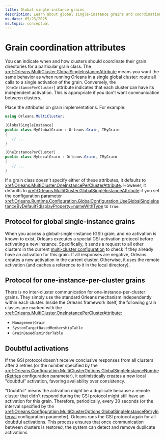 ```yaml
---
title: Global single-instance grains
description: Learn about global single-instance grains and coordination attributes in .NET Orleans.
ms.date: 05/23/2025
ms.topic: conceptual
---
```


# Grain coordination attributes

You can indicate when and how clusters should coordinate their grain directories for a particular grain class. The <xref:Orleans.MultiCluster.GlobalSingleInstanceAttribute> means you want the same behavior as when running Orleans in a single global cluster: route all calls to a single activation of the grain. Conversely, the `[OneInstancePerCluster]` attribute indicates that each cluster can have its independent activation. This is appropriate if you don't want communication between clusters.

Place the attributes on grain implementations. For example:

```csharp
using Orleans.MultiCluster;

[GlobalSingleInstance]
public class MyGlobalGrain : Orleans.Grain, IMyGrain
{
   // ...
}

[OneInstancePerCluster]
public class MyLocalGrain : Orleans.Grain, IMyGrain
{
   // ...
}
```

If a grain class doesn't specify either of these attributes, it defaults to <xref:Orleans.MultiCluster.OneInstancePerClusterAttribute>. However, it defaults to <xref:Orleans.MultiCluster.GlobalSingleInstanceAttribute> if you set the configuration parameter <xref:Orleans.Runtime.Configuration.GlobalConfiguration.UseGlobalSingleInstanceByDefault?displayProperty=nameWithType> to `true`.

## Protocol for global single-instance grains

When you access a global-single-instance (GSI) grain, and no activation is known to exist, Orleans executes a special GSI activation protocol before activating a new instance. Specifically, it sends a request to all other clusters in the current [multi-cluster configuration](multi-cluster-configuration.md) to check if they already have an activation for this grain. If all responses are negative, Orleans creates a new activation in the current cluster. Otherwise, it uses the remote activation (and caches a reference to it in the local directory).

## Protocol for one-instance-per-cluster grains

There is no inter-cluster communication for one-instance-per-cluster grains. They simply use the standard Orleans mechanism independently within each cluster. Inside the Orleans framework itself, the following grain classes are marked with the <xref:Orleans.MultiCluster.OneInstancePerClusterAttribute>:

- `ManagementGrain`
- `SystemTargetBasedMembershipTable`
- `GrainBasedReminderTable`

## Doubtful activations

If the GSI protocol doesn't receive conclusive responses from all clusters after 3 retries (or the number specified by the <xref:Orleans.Configuration.MultiClusterOptions.GlobalSingleInstanceNumberRetries> configuration parameter), it optimistically creates a new local "doubtful" activation, favoring availability over consistency.

"Doubtful" means the activation might be a duplicate because a remote cluster that didn't respond during the GSI protocol might still have an activation for this grain. Therefore, periodically, every 30 seconds (or the interval specified by the <xref:Orleans.Configuration.MultiClusterOptions.GlobalSingleInstanceRetryInterval> configuration parameter), Orleans runs the GSI protocol again for all doubtful activations. This process ensures that once communication between clusters is restored, the system can detect and remove duplicate activations.
